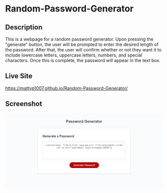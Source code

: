 # Random-Password-Generator

## Description
This is a webpage for a random password generator. Upon pressing the "generate" button, the user will be prompted to enter the desired length of the password. After that, the user will confirm whether or not they want it to include lowercase letters, uppercase letters, numbers, and special characters. Once this is complete, the password will appear in the text box.

## Live Site
https://mattyp1007.github.io/Random-Password-Generator/

## Screenshot
![Caption](assets/images/grab.png)
